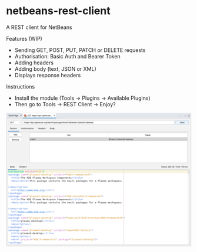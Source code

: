 # netbeans-rest-client
A REST client for NetBeans

Features (WIP)
- Sending GET, POST, PUT, PATCH or DELETE requests
- Authorisation: Basic Auth and Bearer Token
- Adding headers
- Adding body (text, JSON or XML)
- Displays response headers

Instructions
- Install the module (Tools -> Plugins -> Available Plugins)
- Then go to Tools -> REST Client -> Enjoy?

![screenshot](screenshot.png)
